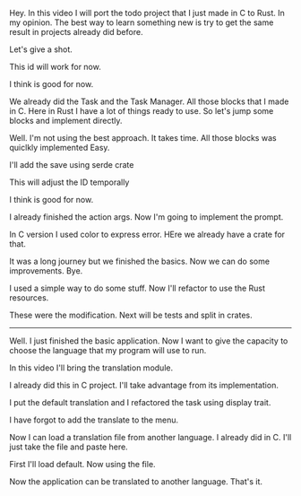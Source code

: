 Hey. In this video I will port the todo project that I just made in C to Rust.
In my opinion. The best way to learn something new is try to get the same 
result in projects already did before.

Let's give a shot.

This id will work for now.

I think is good for now.


We already did the Task and the Task Manager. All those blocks that I made in C. Here in Rust I have a lot of things ready to use. So let's jump some blocks and implement directly.


Well. I'm not using the best approach. It takes time. All those blocks was quiclkly implemented
Easy. 

I'll add the save using serde crate

This will adjust the ID temporally


I think is good for now.


I already finished the action args. Now I'm going to implement the prompt.

In C version I used color to express error. HEre we already have a crate for that.

It was a long journey but we finished the basics.
Now we can do some improvements. Bye.

I used a simple way to do some stuff. Now I'll refactor to use the Rust resources.

These were the modification. Next will be tests and split in crates.

---------------------------------------------------------------------
Well. I just finished the basic application. Now I want to give the capacity to
choose the language that my program will use to run.

In this video I'll bring the translation module.

I already did this in C project. I'll take advantage from its implementation.

I put the default translation and I refactored the task using display trait.

I have forgot to add the translate to the menu.

Now I can load a translation file from another language. I already did in C.
I'll just take the file and paste here.

First I'll load default.
Now using the file.

Now the application can be translated to another language. That's it.